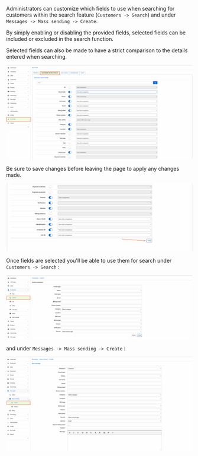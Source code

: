Administrators can customize which fields to use when searching for customers within the search feature (`Customers -> Search`) and under `Messages -> Mass sending -> Create`.

By simply enabling or disabling the provided fields, selected fields can be included or excluded in the search function.

Selected fields can also be made to have a strict comparison to the details entered when searching.

![Customer search fields](fields.png)

Be sure to save changes before leaving the page to apply any changes made.

![Customer search fields](fields_2.png)

Once fields are selected you'll be able to use them for search under `Customers -> Search` :

![customer_search](customer_search.png)

and under `Messages -> Mass sending -> Create` :

![mass_sending](mass_sending.png)
